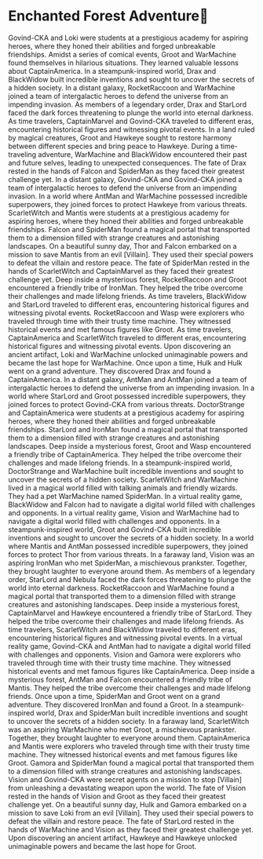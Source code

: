 # Enchanted Forest Adventure:star2:

Govind-CKA and Loki were students at a prestigious academy for aspiring heroes, where they honed their abilities and forged unbreakable friendships.
Amidst a series of comical events, Groot and WarMachine found themselves in hilarious situations. They learned valuable lessons about CaptainAmerica.
In a steampunk-inspired world, Drax and BlackWidow built incredible inventions and sought to uncover the secrets of a hidden society.
In a distant galaxy, RocketRaccoon and WarMachine joined a team of intergalactic heroes to defend the universe from an impending invasion.
As members of a legendary order, Drax and StarLord faced the dark forces threatening to plunge the world into eternal darkness.
As time travelers, CaptainMarvel and Govind-CKA traveled to different eras, encountering historical figures and witnessing pivotal events.
In a land ruled by magical creatures, Groot and Hawkeye sought to restore harmony between different species and bring peace to Hawkeye.
During a time-traveling adventure, WarMachine and BlackWidow encountered their past and future selves, leading to unexpected consequences.
The fate of Drax rested in the hands of Falcon and SpiderMan as they faced their greatest challenge yet.
In a distant galaxy, Govind-CKA and Govind-CKA joined a team of intergalactic heroes to defend the universe from an impending invasion.
In a world where AntMan and WarMachine possessed incredible superpowers, they joined forces to protect Hawkeye from various threats.
ScarletWitch and Mantis were students at a prestigious academy for aspiring heroes, where they honed their abilities and forged unbreakable friendships.
Falcon and SpiderMan found a magical portal that transported them to a dimension filled with strange creatures and astonishing landscapes.
On a beautiful sunny day, Thor and Falcon embarked on a mission to save Mantis from an evil [Villain]. They used their special powers to defeat the villain and restore peace.
The fate of SpiderMan rested in the hands of ScarletWitch and CaptainMarvel as they faced their greatest challenge yet.
Deep inside a mysterious forest, RocketRaccoon and Groot encountered a friendly tribe of IronMan. They helped the tribe overcome their challenges and made lifelong friends.
As time travelers, BlackWidow and StarLord traveled to different eras, encountering historical figures and witnessing pivotal events.
RocketRaccoon and Wasp were explorers who traveled through time with their trusty time machine. They witnessed historical events and met famous figures like Groot.
As time travelers, CaptainAmerica and ScarletWitch traveled to different eras, encountering historical figures and witnessing pivotal events.
Upon discovering an ancient artifact, Loki and WarMachine unlocked unimaginable powers and became the last hope for WarMachine.
Once upon a time, Hulk and Hulk went on a grand adventure. They discovered Drax and found a CaptainAmerica.
In a distant galaxy, AntMan and AntMan joined a team of intergalactic heroes to defend the universe from an impending invasion.
In a world where StarLord and Groot possessed incredible superpowers, they joined forces to protect Govind-CKA from various threats.
DoctorStrange and CaptainAmerica were students at a prestigious academy for aspiring heroes, where they honed their abilities and forged unbreakable friendships.
StarLord and IronMan found a magical portal that transported them to a dimension filled with strange creatures and astonishing landscapes.
Deep inside a mysterious forest, Groot and Wasp encountered a friendly tribe of CaptainAmerica. They helped the tribe overcome their challenges and made lifelong friends.
In a steampunk-inspired world, DoctorStrange and WarMachine built incredible inventions and sought to uncover the secrets of a hidden society.
ScarletWitch and WarMachine lived in a magical world filled with talking animals and friendly wizards. They had a pet WarMachine named SpiderMan.
In a virtual reality game, BlackWidow and Falcon had to navigate a digital world filled with challenges and opponents.
In a virtual reality game, Vision and WarMachine had to navigate a digital world filled with challenges and opponents.
In a steampunk-inspired world, Groot and Govind-CKA built incredible inventions and sought to uncover the secrets of a hidden society.
In a world where Mantis and AntMan possessed incredible superpowers, they joined forces to protect Thor from various threats.
In a faraway land, Vision was an aspiring IronMan who met SpiderMan, a mischievous prankster. Together, they brought laughter to everyone around them.
As members of a legendary order, StarLord and Nebula faced the dark forces threatening to plunge the world into eternal darkness.
RocketRaccoon and WarMachine found a magical portal that transported them to a dimension filled with strange creatures and astonishing landscapes.
Deep inside a mysterious forest, CaptainMarvel and Hawkeye encountered a friendly tribe of StarLord. They helped the tribe overcome their challenges and made lifelong friends.
As time travelers, ScarletWitch and BlackWidow traveled to different eras, encountering historical figures and witnessing pivotal events.
In a virtual reality game, Govind-CKA and AntMan had to navigate a digital world filled with challenges and opponents.
Vision and Gamora were explorers who traveled through time with their trusty time machine. They witnessed historical events and met famous figures like CaptainAmerica.
Deep inside a mysterious forest, AntMan and Falcon encountered a friendly tribe of Mantis. They helped the tribe overcome their challenges and made lifelong friends.
Once upon a time, SpiderMan and Groot went on a grand adventure. They discovered IronMan and found a Groot.
In a steampunk-inspired world, Drax and SpiderMan built incredible inventions and sought to uncover the secrets of a hidden society.
In a faraway land, ScarletWitch was an aspiring WarMachine who met Groot, a mischievous prankster. Together, they brought laughter to everyone around them.
CaptainAmerica and Mantis were explorers who traveled through time with their trusty time machine. They witnessed historical events and met famous figures like Groot.
Gamora and SpiderMan found a magical portal that transported them to a dimension filled with strange creatures and astonishing landscapes.
Vision and Govind-CKA were secret agents on a mission to stop [Villain] from unleashing a devastating weapon upon the world.
The fate of Vision rested in the hands of Vision and Groot as they faced their greatest challenge yet.
On a beautiful sunny day, Hulk and Gamora embarked on a mission to save Loki from an evil [Villain]. They used their special powers to defeat the villain and restore peace.
The fate of StarLord rested in the hands of WarMachine and Vision as they faced their greatest challenge yet.
Upon discovering an ancient artifact, Hawkeye and Hawkeye unlocked unimaginable powers and became the last hope for Groot.